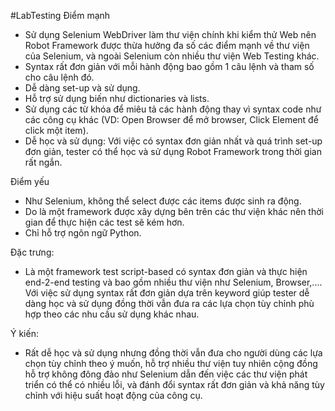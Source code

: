 #LabTesting
Điểm mạnh

- Sử dụng Selenium WebDriver làm thư viện chính khi kiểm thử Web nên Robot Framework được thừa hưởng đa số các điểm mạnh về thư viện của Selenium, và ngoài Selenium còn nhiều thư viện Web Testing khác.
- Syntax rất đơn giản với mỗi hành động bao gồm 1 câu lệnh và tham số cho câu lệnh đó.
- Dễ dàng set-up và sử dụng.
- Hỗ trợ sử dụng biến như dictionaries và lists.
- Sử dụng các từ khóa để miêu tả các hành động thay vì syntax code như các công cụ khác (VD: Open Browser để mở browser, Click Element để click một item).
- Dễ học và sử dụng: Với việc có syntax đơn giản nhất và quá trình set-up đơn giản, tester có thể học và sử dụng Robot Framework trong thời gian rất ngắn.

Điểm yếu
- Như Selenium, không thể select được các items được sinh ra động.
- Do là một framework được xây dựng bên trên các thư viện khác nên thời gian để thực hiện các test sẽ kém hơn.
- Chỉ hỗ trợ ngôn ngữ Python.


Đặc trưng: 
- Là một framework test script-based có syntax đơn giản và thực hiện end-2-end testing và bao gồm nhiều thư viện như Selenium, Browser,.... Với việc sử dụng syntax rất đơn giản dựa trên keyword giúp tester dễ dàng học và sử dụng đồng thời vẫn đưa ra các lựa chọn tùy chỉnh phù hợp theo các nhu cầu sử dụng khác nhau.

Ý kiến:
- Rất dễ học và sử dụng nhưng đồng thời vẫn đưa cho người dùng các lựa chọn tùy chỉnh theo ý muốn, hỗ trợ nhiều thư viện tuy nhiên cộng đồng hỗ trợ không đông đảo như Selenium dẫn đến việc các thư viện phát triển có thể có nhiều lỗi, và đánh đổi syntax rất đơn giản và khả năng tùy chỉnh với hiệu suất hoạt động của công cụ.
